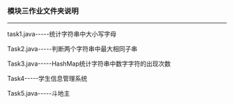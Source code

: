 ### 模块三作业文件夹说明

---

task1.java-----统计字符串中大小写字母

Task2.java-----判断两个字符串中最大相同子串

Task3.java-----HashMap统计字符串中数字字符的出现次数

Task4-----学生信息管理系统

Task5.java-----斗地主